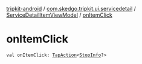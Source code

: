 [tripkit-android](../../index.md) / [com.skedgo.tripkit.ui.servicedetail](../index.md) / [ServiceDetailItemViewModel](index.md) / [onItemClick](./on-item-click.md)

# onItemClick

`val onItemClick: `[`TapAction`](../../com.skedgo.tripkit.ui.utils/-tap-action/index.md)`<`[`StopInfo`](../../com.skedgo.tripkit.ui.model/-stop-info/index.md)`?>`
